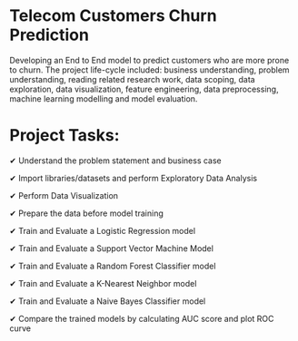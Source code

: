# Telecom Customers Churn Prediction

Developing an End to End model to predict customers who are more prone to churn. The project life-cycle included: business understanding, problem understanding, reading related research work, data scoping, data exploration, data visualization, feature engineering, data preprocessing, machine learning modelling and model evaluation.

# Project Tasks:

✔ Understand the problem statement and business case

✔ Import libraries/datasets and perform Exploratory Data Analysis

✔ Perform Data Visualization

✔ Prepare the data before model training

✔ Train and Evaluate a Logistic Regression model

✔ Train and Evaluate a Support Vector Machine Model

✔ Train and Evaluate a Random Forest Classifier model

✔ Train and Evaluate a K-Nearest Neighbor model

✔ Train and Evaluate a Naive Bayes Classifier model

✔ Compare the trained models by calculating AUC score and plot ROC curve
